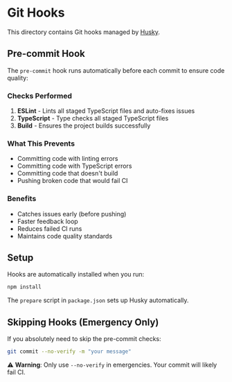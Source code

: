 # Git Hooks

This directory contains Git hooks managed by [Husky](https://typicode.github.io/husky/).

## Pre-commit Hook

The `pre-commit` hook runs automatically before each commit to ensure code quality:

### Checks Performed

1. **ESLint** - Lints all staged TypeScript files and auto-fixes issues
2. **TypeScript** - Type checks all staged TypeScript files
3. **Build** - Ensures the project builds successfully

### What This Prevents

- Committing code with linting errors
- Committing code with TypeScript errors
- Committing code that doesn't build
- Pushing broken code that would fail CI

### Benefits

- Catches issues early (before pushing)
- Faster feedback loop
- Reduces failed CI runs
- Maintains code quality standards

## Setup

Hooks are automatically installed when you run:

```bash
npm install
```

The `prepare` script in `package.json` sets up Husky automatically.

## Skipping Hooks (Emergency Only)

If you absolutely need to skip the pre-commit checks:

```bash
git commit --no-verify -m "your message"
```

⚠️ **Warning**: Only use `--no-verify` in emergencies. Your commit will likely fail CI.
